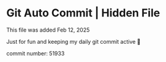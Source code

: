# Git Auto Commit | Hidden File

This file was added Feb 12, 2025

Just for fun and keeping my daily git commit active 🤪

commit number: 51933
